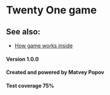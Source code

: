 # Twenty One game



## See also:
* [How game works inside](HOW_GAME_WORKS.md)

#### Version 1.0.0
#### Created and powered by Matvey Popov
#### Test coverage 75%